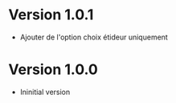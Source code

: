 ﻿# Version 1.0.1
- Ajouter de l'option choix étideur uniquement

# Version 1.0.0
- Ininitial version
